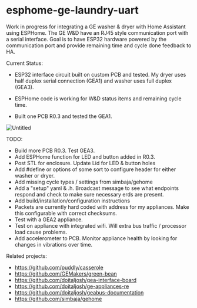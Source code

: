 # esphome-ge-laundry-uart
Work in progress for integrating a GE washer & dryer with Home Assistant using ESPHome.  The GE W&D have an RJ45 style communication port with a serial interface.  Goal is to have ESP32 hardware powered by the communication port and provide remaining time and cycle done feedback to HA.

Current Status:

- ESP32 interface circuit built on custom PCB and tested.  My dryer uses half duplex serial connection (GEA1) and washer uses full duplex (GEA3).  

- ESPHome code is working for W&D status items and remaining cycle time.  

- Built one PCB  R0.3 and tested the GEA1. 
  

![Untitled](https://user-images.githubusercontent.com/10102873/147993815-92dd5a8d-6161-4f82-92d9-c3f3c9e52dda.png)


TODO:

- Build more PCB R0.3.  Test GEA3.
- Add ESPHome function for LED and button added in R0.3.
- Post STL for enclosure.  Update Lid for LED & button holes
- Add #define or options of some sort to configure header for either washer or dryer.
- Add missing cycle types / settings from simbaja/gehome
- Add a "setup" yaml & .h.  Broadcast message to see what endpoints respond and check to make sure necessary erds are present. 
- Add build/installation/configuration instructions
- Packets are currently hard coded with address for my appliances.  Make this configurable with correct checksums.
- Test with a GEA2 appliance.
- Test on appliance with integrated wifi.  Will extra bus traffic / processor load cause problems. 
- Add accelerometer to PCB.  Monitor appliance health by looking for changes in vibrations over time.

Related projects:

- https://github.com/puddly/casserole
- https://github.com/GEMakers/green-bean
- https://github.com/doitaljosh/gea-interface-board
- https://github.com/doitaljosh/ge-appliances-re
- https://github.com/doitaljosh/geabus-documentation
- https://github.com/simbaja/gehome

